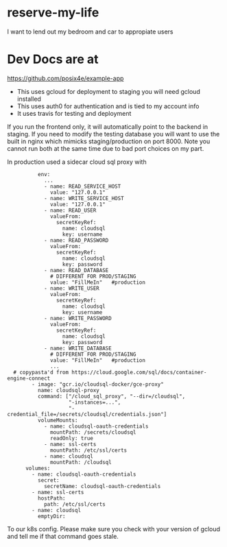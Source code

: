 # reserve-my-life
I want to lend out my bedroom and car to appropiate users

# Dev Docs are at
https://github.com/posix4e/example-app
 - This uses gcloud for deployment to staging you will need gcloud installed
 - This uses auth0 for authentication and is tied to my account info
 - It uses travis for testing and deployment


If you run the frontend only, it will automatically point to the backend in staging.
 If you need to modify the testing database you will want to use the built in nginx
which mimicks staging/production on port 8000. Note you cannot run both at the same 
time due to bad port choices on my part.


In production used a sidecar cloud sql proxy with
```
          env:
            ...
            - name: READ_SERVICE_HOST
              value: "127.0.0.1"
            - name: WRITE_SERVICE_HOST
              value: "127.0.0.1"
            - name: READ_USER
              valueFrom:
                secretKeyRef:
                  name: cloudsql
                  key: username
            - name: READ_PASSWORD
              valueFrom:
                secretKeyRef:
                  name: cloudsql
                  key: password
            - name: READ_DATABASE
              # DIFFERENT FOR PROD/STAGING
              value: "FillMeIn"   #production
            - name: WRITE_USER
              valueFrom:
                secretKeyRef:
                  name: cloudsql
                  key: username
            - name: WRITE_PASSWORD
              valueFrom:
                secretKeyRef:
                  name: cloudsql
                  key: password
            - name: WRITE_DATABASE
              # DIFFERENT FOR PROD/STAGING
              value: "FillMeIn"   #production
              ...
  # copypasta'd from https://cloud.google.com/sql/docs/container-engine-connect
        - image: "gcr.io/cloudsql-docker/gce-proxy"
          name: cloudsql-proxy
          command: ["/cloud_sql_proxy", "--dir=/cloudsql",
                    "-instances=...",
                    "-credential_file=/secrets/cloudsql/credentials.json"]
          volumeMounts:
            - name: cloudsql-oauth-credentials
              mountPath: /secrets/cloudsql
              readOnly: true
            - name: ssl-certs
              mountPath: /etc/ssl/certs
            - name: cloudsql
              mountPath: /cloudsql
      volumes:
        - name: cloudsql-oauth-credentials
          secret:
            secretName: cloudsql-oauth-credentials
        - name: ssl-certs
          hostPath:
            path: /etc/ssl/certs
        - name: cloudsql
          emptyDir:
``` 
To our k8s config. Please make sure you check with your version of gcloud and tell me if that command goes stale. 
